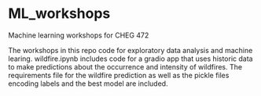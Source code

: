 # ML_workshops
Machine learning workshops for CHEG 472

The workshops in this repo code for exploratory data analysis and machine learing. wildfire.ipynb includes code for a gradio app that uses historic data to make predictions about the occurrence and intensity of wildfires.
The requirements file for the wildfire prediction as well as the pickle files encoding labels and the best model are included.
